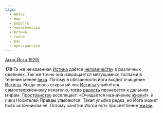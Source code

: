 ```yaml
---
tags:
  - жизнь
  - мир
  - радость
  - человечество
  - истина
  - толпа
  - век
  - пространство
---
```


[Агни-Йога 1929г](/agni/1929)

___178___
Та же неизменная [Истина](/tag/#истина) даётся [человечеству](/tag/#человечество) в различных одеяниях. Так же точно она извращается мятущимися толпами в течение менее [века](/tag/#век). Потому в обязанности йога входит очищение [Истины](/tag/#истина). Когда вновь открытый лик [Истины](/tag/#истина) улыбнётся самоотверженному искателю, тогда [радость](/tag/#радость) пронесётся к дальним мирам. [Пространство](/tag/#пространство) восклицает: «Очищается назначение [жизни](/tag/#жизнь)!», и лики Носителей Правды улыбаются. Такая улыбка редка, но Йога может быть источником её. Потому занятие Йогой есть просветление [жизни](/tag/#жизнь).